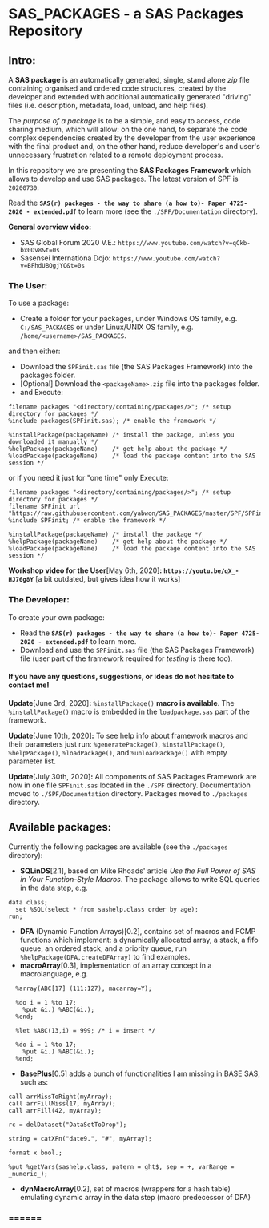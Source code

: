 # SAS_PACKAGES - a SAS Packages Repository

## Intro:

A **SAS package** is an automatically generated, single, stand alone *zip* file containing organised and ordered code structures, created by the developer and extended with additional automatically generated "driving" files (i.e. description, metadata, load, unload, and help files). 

The *purpose of a package* is to be a simple, and easy to access, code sharing medium, which will allow: on the one hand, to separate the code complex dependencies created by the developer from the user experience with the final product and, on the other hand, reduce developer's and user's unnecessary frustration related to a remote deployment process.

In this repository we are presenting the **SAS Packages Framework** which allows to develop and use SAS packages. The latest version of SPF is `20200730`.  

Read the **`SAS(r) packages - the way to share (a how to)- Paper 4725-2020 - extended.pdf`** to learn more (see the `./SPF/Documentation` directory).

**General overview video:**
  - SAS Global Forum 2020 V.E.: `https://www.youtube.com/watch?v=qCkb-bx0Dv8&t=0s`
  - Sasensei Internationa Dojo: `https://www.youtube.com/watch?v=BFhdUBQgjYQ&t=0s`

### The User:
To use a package:
- Create a folder for your packages, under Windows OS family, e.g. `C:/SAS_PACKAGES` or under Linux/UNIX OS family, e.g. `/home/<username>/SAS_PACKAGES`.

and then either:

- Download the `SPFinit.sas` file (the SAS Packages Framework) into the packages folder.
- \[Optional\] Download the `<packageName>.zip` file into the packages folder.
- and Execute:
```
filename packages "<directory/containing/packages/>"; /* setup directory for packages */
%include packages(SPFinit.sas); /* enable the framework */

%installPackage(packageName) /* install the package, unless you downloaded it manually */
%helpPackage(packageName)    /* get help about the package */
%loadPackage(packageName)    /* load the package content into the SAS session */
```

or if you need it just for "one time" only Execute: 

```
filename packages "<directory/containing/packages/>"; /* setup directory for packages */
filename SPFinit url "https://raw.githubusercontent.com/yabwon/SAS_PACKAGES/master/SPF/SPFinit.sas";
%include SPFinit; /* enable the framework */

%installPackage(packageName) /* install the package */
%helpPackage(packageName)    /* get help about the package */
%loadPackage(packageName)    /* load the package content into the SAS session */
```

 **Workshop video for the User**\[May 6th, 2020\]**: `https://youtu.be/qX_-HJ76g8Y`** [a bit outdated, but gives idea how it works]
 
### The Developer:
To create your own package:
- Read the **`SAS(r) packages - the way to share (a how to)- Paper 4725-2020 - extended.pdf`** to learn more.
- Download and use the `SPFinit.sas` file (the SAS Packages Framework) file (user part of the framework required for *testing* is there too).

#### If you have any questions, suggestions, or ideas do not hesitate to contact me!

 **Update**\[June 3rd, 2020\]**:** `%installPackage()` **macro is available**. The `%installPackage()` macro is embedded in the `loadpackage.sas` part of the framework.
 
  **Update**\[June 10th, 2020\]**:** To see help info about framework macros and their parameters just run: `%generatePackage()`, `%installPackage()`, `%helpPackage()`, `%loadPackage()`, and `%unloadPackage()` with empty parameter list.
  
  **Update**\[July 30th, 2020\]**:** All components of SAS Packages Framework are now in one file `SPFinit.sas` located in the `./SPF` directory. Documentation moved to `./SPF/Documentation` directory. Packages moved to `./packages` directory.

## Available packages:
Currently the following packages are available (see the `./packages` directory):

- **SQLinDS**\[2.1\], based on Mike Rhoads' article *Use the Full Power of SAS in Your Function-Style Macros*. The package allows to write SQL queries in the data step, e.g.
```
data class;
  set %SQL(select * from sashelp.class order by age);
run;
```

- **DFA** (Dynamic Function Arrays)\[0.2\], contains set of macros and FCMP functions which implement: a dynamically allocated array, a stack, a fifo queue, an ordered stack, and a priority queue, run `%helpPackage(DFA,createDFArray)` to find examples.
- **macroArray**\[0.3\], implementation of an array concept in a macrolanguage, e.g. 
```
  %array(ABC[17] (111:127), macarray=Y); 

  %do i = 1 %to 17; 
    %put &i.) %ABC(&i.); 
  %end;

  %let %ABC(13,i) = 999; /* i = insert */

  %do i = 1 %to 17; 
    %put &i.) %ABC(&i.); 
  %end;
```

- **BasePlus**\[0.5\] adds a bunch of functionalities I am missing in BASE SAS, such as:
```
call arrMissToRight(myArray); 
call arrFillMiss(17, myArray); 
call arrFill(42, myArray); 

rc = delDataset("DataSetToDrop"); 

string = catXFn("date9.", "#", myArray);

format x bool.;

%put %getVars(sashelp.class, patern = ght$, sep = +, varRange = _numeric_);
```

- **dynMacroArray**\[0.2\], set of macros (wrappers for a hash table) emulating dynamic array in the data step (macro predecessor of DFA)

### ======
